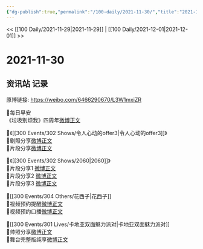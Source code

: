 ```yaml
---
{"dg-publish":true,"permalink":"/100-daily/2021-11-30/","title":"2021-11-30"}
---
```



<< [[100 Daily/2021-11-29\|2021-11-29]] | [[100 Daily/2021-12-01\|2021-12-01]] >>

# 2021-11-30

## 资讯站 记录

原博链接: https://weibo.com/6466290670/L3W1mxiZR

🌟每日早安  
《垃圾别烦我》四周年[微博正文](https://m.weibo.cn/6466290670/4709146475630342)

🌟《[[300 Events/302 Shows/令人心动的offer3\|令人心动的offer3]]》  
💫剧照分享[微博正文](https://m.weibo.cn/6466290670/4709222148737961)  
💫片段分享[微博正文](https://m.weibo.cn/6466290670/4709327317500924)

🌟《[[300 Events/302 Shows/2060\|2060]]》  
💫片段分享1 [微博正文](https://m.weibo.cn/6466290670/4709242378650610)  
💫片段分享2 [微博正文](https://m.weibo.cn/6466290670/4709240893343316)  
💫片段分享3 [微博正文](https://m.weibo.cn/6466290670/4709240490951976)

🌟[[300 Events/304 Others/花西子\|花西子]]  
💫视频预约提醒[微博正文](https://m.weibo.cn/6466290670/4709274755006634)  
💫视频预约口播[微博正文](https://m.weibo.cn/6466290670/4709297450387771)

🌟[[300 Events/301 Lives/卡地亚双面魅力派对\|卡地亚双面魅力派对]]  
💫帅照分享[微博正文](https://m.weibo.cn/6466290670/4709327715172426)  
💫舞台完整版纯享[微博正文](https://m.weibo.cn/6466290670/4709275706590524)
